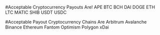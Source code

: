 #Acceptable Cryptocurrency Payouts Are!
APE
BTC
BCH
DAI
DOGE
ETH
LTC
MATIC
SHIB
USDT
USDC

#Acceptable Payout Cryptocurrency Chains Are
Arbitrum
Avalanche
Binance
Ethereum
Fantom
Optimism
Polygon
xDai
